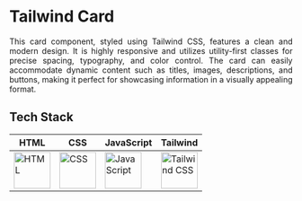 # Tailwind Card
<p align="justify">This card component, styled using Tailwind CSS, features a clean and modern design. It is highly responsive and utilizes utility-first classes for precise spacing, typography, and color control.
The card can easily accommodate dynamic content such as titles, images, descriptions, and buttons, making it perfect for showcasing information in a visually appealing format.</p>

<h2 align="left">Tech Stack</h2>

| HTML  | CSS  | JavaScript  | Tailwind  |
|-------|------|-------------|-----------|
| <img src="https://cdn.worldvectorlogo.com/logos/html-1.svg" alt="HTML" width="65"/> | <img src="https://cdn.worldvectorlogo.com/logos/css-3.svg" alt="CSS" width="65"/> | <img src="https://cdn.worldvectorlogo.com/logos/logo-javascript.svg" alt="JavaScript" width="65"/> | <img src="https://www.vectorlogo.zone/logos/tailwindcss/tailwindcss-icon.svg" alt="Tailwind CSS" width="65"/> |

